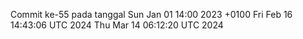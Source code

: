 Commit ke-55 pada tanggal Sun Jan 01 14:00 2023 +0100
Fri Feb 16 14:43:06 UTC 2024
Thu Mar 14 06:12:20 UTC 2024
